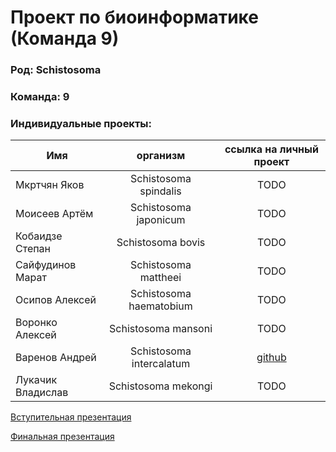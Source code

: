 # Проект по биоинформатике (Команда 9)

### Род: Schistosoma
### Команда: 9
### Индивидуальные проекты:
| Имя               |      организм            | ссылка на личный проект |
|-------------------|:------------------------:|:----:|
| Мкртчян Яков      | Schistosoma spindalis    | TODO |
| Моисеев Артём     | Schistosoma japonicum    | TODO |
| Кобаидзе Степан   | Schistosoma bovis        | TODO |
| Сайфудинов Марат  | Schistosoma mattheei     | TODO |
| Осипов Алексей    | Schistosoma haematobium  | TODO |
| Воронко Алексей   | Schistosoma mansoni      | TODO |
| Варенов Андрей    | Schistosoma intercalatum | [github](https://github.com/0andrejj0/bioinf-project) |
| Лукачик Владислав | Schistosoma mekongi      | TODO |

[Вступительная презентация](https://docs.google.com/presentation/d/1dEg5m09Ou5fLq66mmTET-Pc5kM6i8EZ-/edit?usp=sharing&ouid=111170523725732385002&rtpof=true&sd=true)

[Финальная презентация](TODO)
